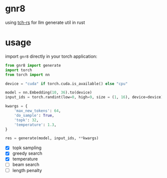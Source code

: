 # gnr8

using [tch-rs](https://github.com/LaurentMazare/tch-rs) for llm generate util in rust

# usage

import `gnr8` directly in your torch application:

```python
from gnr8 import generate
import torch
from torch import nn

device = "cuda" if torch.cuda.is_available() else "cpu"

model = nn.Embedding(10, 36).to(device)
input_ids = torch.randint(low=0, high=9, size = (1, 16), device=device)

kwargs = {
    'max_new_tokens': 64,
    'do_sample': True,
    'topk': 32,
    'temperature': 1.3,
}

res = generate(model, input_ids, **kwargs)
```

- [x] topk sampling
- [x] greedy search
- [x] temperature
- [ ] beam search
- [ ] length penalty
